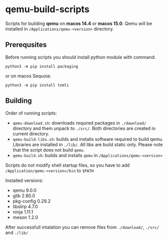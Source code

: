 # qemu-build-scripts

Scripts for building **qemu** on **macos 14.4** or **macos 15.0**. Qemu will be installed in `/Applications/qemu-<version>` directory.


## Prerequsites

Before running scripts you should install python module with command:

```python3 -m pip install packaging```

or on macos Sequoia:

```python3 -m pip install tomli```

## Building

Order of running scripts:

- `qemu-download.sh`: downloads required packages in `./download/` directory and them unpack to `./src/`. Both directories are created in current directory.
- `qemu-build-libs.sh`: builds and installs software required to build qemu. Libraries are installed in `./lib/`. All libs are build static only. Please note that the script does not build `qemu`.
- `qemu-build.sh`: builds and installs `qemu` in `/Applications/qemu-<version>`

Scripts do not modify shell startup files, so you have to add `/Application/qemu-<version>/bin` to `$PATH`

Installed versions:
- qemu 9.0.0
- glib 2.80.0
- pkg-config 0.29.2
- libslirp 4.7.0
- ninja 1.11.1
- meson 1.2.0

After successfull intalation you can remove files from `./download/`, `./src/` and `./lib/`

